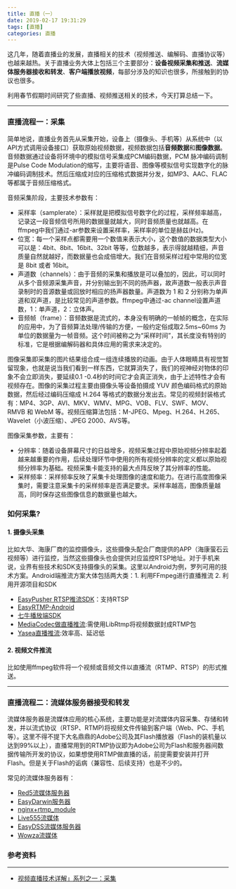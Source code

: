 ```yaml
---
title: 直播（一）
date: 2019-02-17 19:31:29
tags: [直播]
categories: 直播
---
```


这几年，随着直播业的发展，直播相关的技术（视频推送、编解码、直播协议等）也越来越热。关于直播业务大体上包括三个主要部分：**设备视频采集和推送**、**流媒体服务器接收和转发**、**客户端播放视频**，每部分涉及的知识也很多，所接触到的协议也很多。

<!-- more -->

利用春节假期时间研究了些直播、视频推送相关的技术，今天打算总结一下。

---

### 直播流程一：采集
简单地说，直播业务首先从采集开始，设备上（摄像头、手机等）从系统中（以API方式调用设备接口）获取原始视频数据，视频数据包括**音频数据**和**图像数据**。音频数据通过设备将环境中的模拟信号采集成PCM编码数据，PCM 脉冲编码调制是Pulse Code Modulation的缩写，主要将语音、图像等模拟信号实现数字化的脉冲编码调制技术。然后压缩成对应的压缩格式数据并分发，如MP3、AAC、FLAC等都属于音频压缩格式。

音频采集阶段，主要技术参数有：
* 采样率（samplerate）：采样就是把模拟信号数字化的过程，采样频率越高，记录这一段音频信号所用的数据量就越大，同时音频质量也就越高。在ffmpeg中我们通过-ar参数来设置采样率，采样率的单位是赫兹(Hz)。
* 位宽：每一个采样点都需要用一个数值来表示大小，这个数值的数据类型大小可以是：4bit、8bit、16bit、32bit 等等，位数越多，表示得就越精细，声音质量自然就越好，而数据量也会成倍增大。我们在音频采样过程中常用的位宽是 8bit 或者 16bit。
* 声道数（channels）：由于音频的采集和播放是可以叠加的，因此，可以同时从多个音频源采集声音，并分别输出到不同的扬声器，故声道数一般表示声音录制时的音源数量或回放时相应的扬声器数量。声道数为 1 和 2 分别称为单声道和双声道，是比较常见的声道参数。ffmpeg中通过-ac channel设置声道数，1：单声道，2：立体声。
* 音频帧（frame）：音频数据是流式的，本身没有明确的一帧帧的概念，在实际的应用中，为了音频算法处理/传输的方便，一般约定俗成取2.5ms~60ms 为单位的数据量为一帧音频。这个时间被称之为“采样时间”，其长度没有特别的标准，它是根据编解码器和具体应用的需求来决定的。

图像采集即采集的图片结果组合成一组连续播放的动画。由于人体眼睛具有视觉暂留现象，也就是说当我们看到一样东西，它就算消失了，我们的视神经对物体的印象不会立即消失，要延续0.1 -0.4秒的时间它才会真正消失，由于上述特性才会有视频存在。图像的采集过程主要由摄像头等设备拍摄成 YUV 颜色编码格式的原始数据，然后经过编码压缩成 H.264 等格式的数据分发出去。常见的视频封装格式有：MP4、3GP、AVI、MKV、WMV、MPG、VOB、FLV、SWF、MOV、RMVB 和 WebM 等。视频压缩算法包括：M-JPEG、Mpeg、H.264、H.265、Wavelet（小波压缩）、JPEG 2000、AVS等。

图像采集参数，主要有：
* 分辨率：随着设备屏幕尺寸的日益增多，视频采集过程中原始视频分辨率起着越来越重要的作用，后续处理环节中使用的所有视频分辨率的定义都以原始视频分辨率为基础。视频采集卡能支持的最大点阵反映了其分辨率的性能。
* 采样频率：采样频率反映了采集卡处理图像的速度和能力。在进行高度图像采集时，需要注意采集卡的采样频率是否满足要求。采样率越高，图像质量越高，同时保存这些图像信息的数据量也越大。


### 如何采集?
#### 1. 摄像头采集
比如大华、海康厂商的监控摄像头，这些摄像头配合厂商提供的APP（海康萤石云视频等）进行监控，当然这些摄像头也会提供对应监控RTSP地址。对于手机来说，业界有些技术和SDK支持摄像头的采集。这里以Android为例，罗列可用的技术方案。Android端推流方案大体包括两大类：1. 利用FFmpeg进行直播推流 2. 利用开源项目和SDK
* [EasyPusher RTSP推流SDK](https://github.com/EasyDarwin/EasyPusher)：支持RTSP
* [EasyRTMP-Android](https://github.com/EasyDSS/EasyRTMP-Android)
* [七牛播放端SDK](https://developer.qiniu.com/pili/sdk/1210/the-android-client-sdk)
* [MediaCodec做直播推流](https://www.jianshu.com/p/3c479c0f4876):需使用LibRtmp将视频数据封成RTMP包
* [Yasea直播推流](https://www.jianshu.com/p/3c479c0f4876):效率高、延迟低


#### 2. 视频文件推流
比如使用ffmpeg软件将一个视频或音频文件以直播流（RTMP、RTSP）的形式推送。

---
### 直播流程二：流媒体服务器接受和转发
流媒体服务器是流媒体应用的核心系统，主要功能是对流媒体内容采集、存储和转发，并以流式协议（RTSP、RTMP)将视频文件传输到客户端（Web、PC、手机等）。这里不得不提下大名鼎鼎的Adobe公司及其Flash播放器（Flash的装机量以达到99%以上），直播常用到的RTMP协议即为Adobe公司为Flash和服务器间数据传输所开发的协议，如果想使用RTMP做直播的话，前提需要安装并打开Flash。但是关于Flash的诟病（兼容性、后续支持）也是不少的。

常见的流媒体服务器有：
* [Red5流媒体服务器](https://github.com/Red5/red5-server)
* [EasyDarwin服务器](https://github.com/EasyDarwin/EasyDarwin)
* [nginx+rtmp_module](https://github.com/arut/nginx-rtmp-module)
* [Live555流媒体](https://github.com/rgaufman/live555)
* [EasyDSS流媒体服务器](https://github.com/EasyDSS/EasyDSS)
* [Wowza流媒体](https://github.com/wowzamediasystems)


### 参考资料
------
* [视频直播技术详解」系列之一：采集](https://zhuanlan.zhihu.com/p/22502905)
